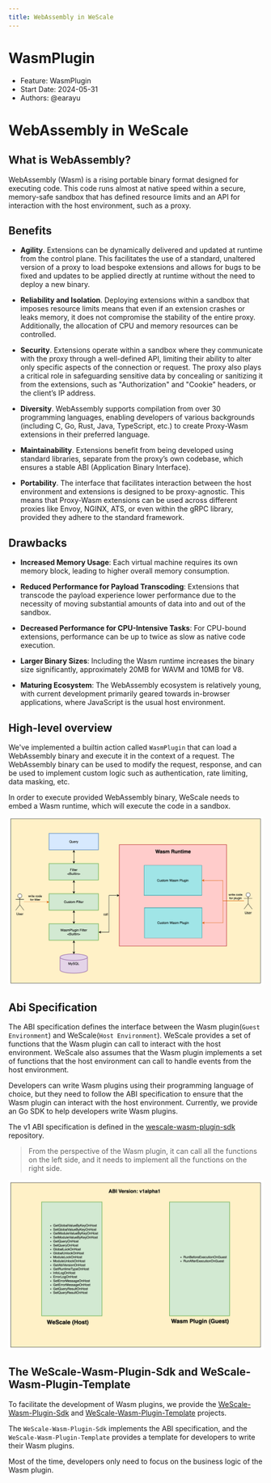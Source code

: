 ```yaml
---
title: WebAssembly in WeScale
---
```


# WasmPlugin

- Feature: WasmPlugin
- Start Date: 2024-05-31
- Authors: @earayu

# WebAssembly in WeScale

## What is WebAssembly?

WebAssembly (Wasm) is a rising portable binary format designed for executing code. This code runs almost at native speed within a secure, memory-safe sandbox that has defined resource limits and an API for interaction with the host environment, such as a proxy.

## Benefits

* **Agility**. Extensions can be dynamically delivered and updated at runtime from the control plane. This facilitates the use of a standard, unaltered version of a proxy to load bespoke extensions and allows for bugs to be fixed and updates to be applied directly at runtime without the need to deploy a new binary.

* **Reliability and Isolation**. Deploying extensions within a sandbox that imposes resource limits means that even if an extension crashes or leaks memory, it does not compromise the stability of the entire proxy. Additionally, the allocation of CPU and memory resources can be controlled.

* **Security**. Extensions operate within a sandbox where they communicate with the proxy through a well-defined API, limiting their ability to alter only specific aspects of the connection or request. The proxy also plays a critical role in safeguarding sensitive data by concealing or sanitizing it from the extensions, such as "Authorization" and "Cookie" headers, or the client’s IP address.

* **Diversity**. WebAssembly supports compilation from over 30 programming languages, enabling developers of various backgrounds (including C, Go, Rust, Java, TypeScript, etc.) to create Proxy-Wasm extensions in their preferred language.

* **Maintainability**. Extensions benefit from being developed using standard libraries, separate from the proxy’s own codebase, which ensures a stable ABI (Application Binary Interface).

* **Portability**. The interface that facilitates interaction between the host environment and extensions is designed to be proxy-agnostic. This means that Proxy-Wasm extensions can be used across different proxies like Envoy, NGINX, ATS, or even within the gRPC library, provided they adhere to the standard framework.

## Drawbacks

* **Increased Memory Usage**: Each virtual machine requires its own memory block, leading to higher overall memory consumption.

* **Reduced Performance for Payload Transcoding**: Extensions that transcode the payload experience lower performance due to the necessity of moving substantial amounts of data into and out of the sandbox.

* **Decreased Performance for CPU-Intensive Tasks**: For CPU-bound extensions, performance can be up to twice as slow as native code execution.

* **Larger Binary Sizes**: Including the Wasm runtime increases the binary size significantly, approximately 20MB for WAVM and 10MB for V8.

* **Maturing Ecosystem**: The WebAssembly ecosystem is relatively young, with current development primarily geared towards in-browser applications, where JavaScript is the usual host environment.

## High-level overview

We've implemented a builtin action called `WasmPlugin` that can load a WebAssembly binary and execute it in the context of a request. 
The WebAssembly binary can be used to modify the request, response, and can be used to implement custom logic such as authentication, rate limiting, data masking, etc.

In order to execute provided WebAssembly binary, WeScale needs to embed a Wasm runtime, which will execute the code in a sandbox.

![wasm1.png](images%2Fwasm1.png)

## Abi Specification

The ABI specification defines the interface between the Wasm plugin(`Guest Environment`) and WeScale(`Host Environment`).
WeScale provides a set of functions that the Wasm plugin can call to interact with the host environment. 
WeScale also assumes that the Wasm plugin implements a set of functions that the host environment can call to handle events from the host environment.

Developers can write Wasm plugins using their programming language of choice, but they need to follow the ABI specification 
to ensure that the Wasm plugin can interact with the host environment. Currently, we provide an Go SDK to help developers write Wasm plugins.

The v1 ABI specification is defined in the [wescale-wasm-plugin-sdk](https://github.com/wesql/wescale-wasm-plugin-sdk/tree/main/pkg) repository.

> From the perspective of the Wasm plugin, it can call all the functions on the left side, and it needs to implement all the functions on the right side.

![wasm2.png](images%2Fwasm2.png)


## The WeScale-Wasm-Plugin-Sdk and WeScale-Wasm-Plugin-Template

To facilitate the development of Wasm plugins, we provide the [WeScale-Wasm-Plugin-Sdk](https://github.com/wesql/wescale-wasm-plugin-sdk) 
and [WeScale-Wasm-Plugin-Template](https://github.com/wesql/wescale-wasm-plugin-template/) projects.

The `WeScale-Wasm-Plugin-Sdk` implements the ABI specification, and the `WeScale-Wasm-Plugin-Template` provides a template for developers to write their Wasm plugins.

Most of the time, developers only need to focus on the business logic of the Wasm plugin.